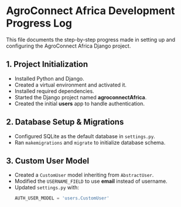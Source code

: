 # AgroConnect Africa  Development Progress Log

This file documents the step-by-step progress made in setting up and configuring the AgroConnect Africa Django project.



## 1. Project Initialization
- Installed Python and Django.
- Created a virtual environment and activated it.
- Installed required dependencies.
- Started the Django project named **agroconnectAfrica**.
- Created the initial **users** app to handle authentication.



## 2. Database Setup & Migrations
- Configured SQLite as the default database in `settings.py`.
- Ran `makemigrations` and `migrate` to initialize database schema.



## 3. Custom User Model
- Created a `CustomUser` model inheriting from `AbstractUser`.
- Modified the `USERNAME_FIELD` to use **email** instead of username.
- Updated `settings.py` with:
  ```python
  AUTH_USER_MODEL = 'users.CustomUser'

